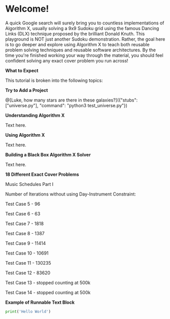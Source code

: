 # Welcome!

A quick Google search will surely bring you to countless implementations of Algorithm X, usually solving a 9x9 Sudoku grid using the famous Dancing Links (DLX) technique proposed by the brilliant Donald Knuth. This playground is NOT just another Sudoku demonstration. Rather, the goal here is to go deeper and explore using Algorithm X to teach both reusable problem solving techniques and reusable software architectures. By the time you're finished working your way through the material, you should feel confident solving any exact cover problem you run across!


__What to Expect__

This tutorial is broken into the following topics:

__Try to Add a Project__

@[Luke, how many stars are there in these galaxies?]({"stubs": ["universe.py"], "command": "python3 test_universe.py"})


__Understanding Algorithm X__

Text here.

__Using Algorithm X__

Text here.

__Building a Black Box Algorithm X Solver__

Text here.

__18 Different Exact Cover Problems__

Music Schedules Part I

Number of Iterations without using Day-Instrument Constraint:

Test Case 5 - 96

Test Case 6 - 63

Test Case 7 - 1818

Test Case 8 - 1387

Test Case 9 - 11414

Test Case 10 - 10691

Test Case 11 - 130235

Test Case 12 - 83620

Test Case 13 - stopped counting at 500k

Test Case 14 - stopped counting at 500k

__Example of Runnable Text Block__
```python runnable
print('Hello World')
```

